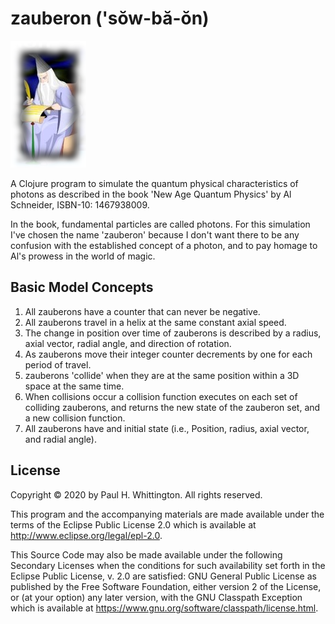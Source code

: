 # zauberon ('sŏw-bă-ŏn) 
![Zauberon](zauberon.png)

A Clojure program to simulate the quantum physical characteristics of photons as described in the book 'New Age Quantum 
Physics' by Al Schneider, ISBN-10: 1467938009.

In the book, fundamental particles are called photons.  For this simulation I've chosen the name 'zauberon' because I 
don't want there to be any confusion with the established concept of a photon, and to pay homage to Al's prowess in the 
world of magic.

## Basic Model Concepts
 
1. All zauberons have a counter that can never be negative.
2. All zauberons travel in a helix at the same constant axial speed.  
3. The change in position over time of zauberons is described by a radius, axial vector, radial angle, and direction 
of rotation. 
4. As zauberons move their integer counter decrements by one for each period of travel.
5. zauberons 'collide' when they are at the same position within a 3D space at the same time.
6. When collisions occur a collision function executes on each set of colliding zauberons, and returns the new state of 
the zauberon set, and a new collision function.
7. All zauberons have and initial state (i.e., Position, radius, axial vector, and radial angle).

## License

Copyright © 2020 by Paul H. Whittington.  All rights reserved.

This program and the accompanying materials are made available under the
terms of the Eclipse Public License 2.0 which is available at
http://www.eclipse.org/legal/epl-2.0.

This Source Code may also be made available under the following Secondary
Licenses when the conditions for such availability set forth in the Eclipse
Public License, v. 2.0 are satisfied: GNU General Public License as published by
the Free Software Foundation, either version 2 of the License, or (at your
option) any later version, with the GNU Classpath Exception which is available
at https://www.gnu.org/software/classpath/license.html.
